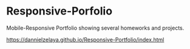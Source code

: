 # Responsive-Porfolio

Mobile-Responsive Portfolio showing several homeworks and projects.

https://dannielzelaya.github.io/Responsive-Portfolio/index.html
